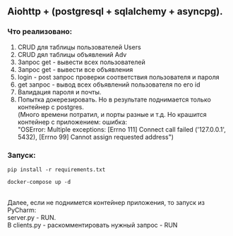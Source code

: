 ## Aiohttp + (postgresql + sqlalchemy + asyncpg).

### Что реализовано:

1. CRUD для таблицы пользователей Users
2. CRUD дял таблицы объявлений Adv
3. Запрос get - вывести всех пользователей
4. Запрос get - вывести все объявления
5. login - post запрос проверки соответствия пользователя и пароля
6. get запрос - вывод всех объявлений пользователя по его id
7. Валидация пароля и почты.
8. Попытка докерезировать. Но в результате поднимается только контейнер с postgres.
   <br>(Много времени потратил, и порты разные и т.д. Но крашится контейнер с приложением:
ошибка:<br>"OSError: Multiple exceptions: [Errno 111] Connect call failed ('127.0.0.1', 5432), [Errno 99] Cannot assign requested address")


### Запуск:
```shell
pip install -r requirements.txt
```

```shell
docker-compose up -d
```
<br>Далее, если не поднимется контейнер приложения, то запуск из PyCharm:
<br>server.py - RUN.
<br>В clients.py - раскомментировать нужный запрос - RUN